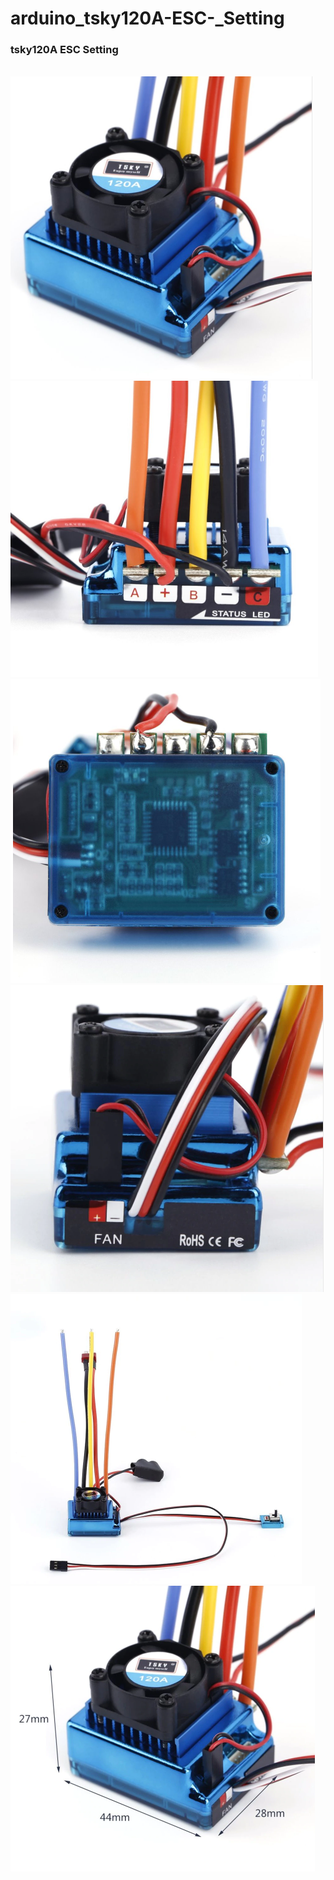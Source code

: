 # arduino_tsky120A-ESC-_Setting  

### tsky120A ESC Setting  

[](https://github.com/mtinet/arduino_tsky120A-ESC-_Setting/blob/master/HW-13-SC.pdf)  
![](https://github.com/mtinet/arduino_tsky120A-ESC-_Setting/blob/master/image/tsky120A-1.png?raw=true)  
![](https://github.com/mtinet/arduino_tsky120A-ESC-_Setting/blob/master/image/tsky120A-2.png?raw=true)  
![](https://github.com/mtinet/arduino_tsky120A-ESC-_Setting/blob/master/image/tsky120A-3.png?raw=true)  
![](https://github.com/mtinet/arduino_tsky120A-ESC-_Setting/blob/master/image/tsky120A-4.png?raw=true)  
![](https://github.com/mtinet/arduino_tsky120A-ESC-_Setting/blob/master/image/tsky120A-5.png?raw=true)  
![](https://github.com/mtinet/arduino_tsky120A-ESC-_Setting/blob/master/image/tsky120A-6.png?raw=true)  

